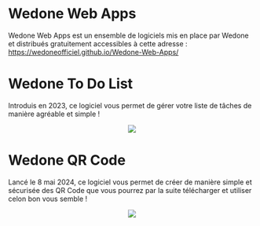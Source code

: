 # Wedone Web Apps

Wedone Web Apps est un ensemble de logiciels mis en place par Wedone et distribués gratuitement accessibles à cette adresse : https://wedoneofficiel.github.io/Wedone-Web-Apps/

# Wedone To Do List

Introduis en 2023, ce logiciel vous permet de gérer votre liste de tâches de manière agréable et simple !
<p align="center">
  <img src="https://wedoneofficiel.github.io/Wedone-Web-Apps/logo-todo.png" />
</p>

# Wedone QR Code

Lancé le 8 mai 2024, ce logiciel vous permet de créer de manière simple et sécurisée des QR Code que vous pourrez par la suite télécharger et utiliser celon bon vous semble !
<p align="center">
  <img src="https://wedoneofficiel.github.io/Wedone-Web-Apps/logo-qr.png" />
</p>
